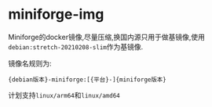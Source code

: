 # miniforge-img

Miniforge的docker镜像,尽量压缩,换国内源只用于做基镜像,使用`debian:stretch-20210208-slim`作为基镜像.

镜像名规则为:

`{debian版本}-miniforge:[{平台}-]{miniforge版本}`

计划支持`linux/arm64`和`linux/amd64`
